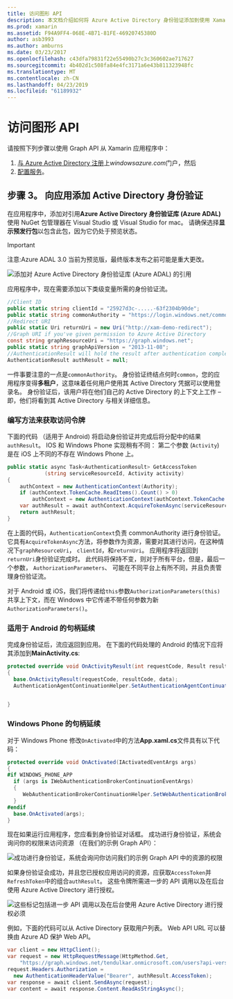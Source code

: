 ```yaml
---
title: 访问图形 API
description: 本文档介绍如何将 Azure Active Directory 身份验证添加到使用 Xamarin 生成移动应用程序。
ms.prod: xamarin
ms.assetid: F94A9FF4-068E-4B71-81FE-46920745380D
author: asb3993
ms.author: amburns
ms.date: 03/23/2017
ms.openlocfilehash: c43dfa79831f22e55490b27c3c360602ae717627
ms.sourcegitcommit: 4b402d1c508fa84e4fc3171a6e43b811323948fc
ms.translationtype: MT
ms.contentlocale: zh-CN
ms.lasthandoff: 04/23/2019
ms.locfileid: "61189932"
---
```

# <a name="accessing-the-graph-api"></a>访问图形 API

请按照下列步骤以使用 Graph API 从 Xamarin 应用程序中：

1. [与 Azure Active Directory 注册](~/cross-platform/data-cloud/active-directory/get-started/register.md)上*windowsazure.com*门户，然后
2. [配置服务](~/cross-platform/data-cloud/active-directory/get-started/configure.md)。

## <a name="step-3-adding-active-directory-authentication-to-an-app"></a>步骤 3。 向应用添加 Active Directory 身份验证

在应用程序中，添加对引用**Azure Active Directory 身份验证库 (Azure ADAL)** 使用 NuGet 包管理器在 Visual Studio 或 Visual Studio for mac。
请确保选择**显示预发行包**以包含此包，因为它仍处于预览状态。

> [!IMPORTANT]
> 注意:Azure ADAL 3.0 当前为预览版，最终版本发布之前可能是重大更改。 


![](graph-images/06.-adal-nuget-package.jpg "添加对 Azure Active Directory 身份验证库 (Azure ADAL) 的引用")

应用程序中，现在需要添加以下类级变量所需的身份验证流。

```csharp
//Client ID
public static string clientId = "25927d3c-.....-63f2304b90de";
public static string commonAuthority = "https://login.windows.net/common"
//Redirect URI
public static Uri returnUri = new Uri("http://xam-demo-redirect");
//Graph URI if you've given permission to Azure Active Directory
const string graphResourceUri = "https://graph.windows.net";
public static string graphApiVersion = "2013-11-08";
//AuthenticationResult will hold the result after authentication completes
AuthenticationResult authResult = null;
```

一件事要注意的一点是`commonAuthority`。 身份验证终结点何时`common`，您的应用程序变得**多租户**，这意味着任何用户使用其 Active Directory 凭据可以使用登录名。 身份验证后，该用户将在他们自己的 Active Directory 的上下文上工作 – 即，他们将看到其 Active Directory 与相关详细信息。

### <a name="write-method-to-acquire-access-token"></a>编写方法来获取访问令牌

下面的代码 （适用于 Android) 将启动身份验证并完成后将分配中的结果`authResult`。 IOS 和 Windows Phone 实现稍有不同： 第二个参数 (`Activity`) 是在 iOS 上不同的不存在 Windows Phone 上。

```csharp
public static async Task<AuthenticationResult> GetAccessToken
            (string serviceResourceId, Activity activity)
{
    authContext = new AuthenticationContext(Authority);
    if (authContext.TokenCache.ReadItems().Count() > 0)
        authContext = new AuthenticationContext(authContext.TokenCache.ReadItems().First().Authority);
    var authResult = await authContext.AcquireTokenAsync(serviceResourceId, clientId, returnUri, new AuthorizationParameters(activity));
    return authResult;
}  
```

在上面的代码，`AuthenticationContext`负责 commonAuthority 进行身份验证。 它具有`AcquireTokenAsync`方法，将参数作为资源，需要对其进行访问，在这种情况下`graphResourceUri`， `clientId`，和`returnUri`。 应用程序将返回到`returnUri`身份验证完成时。 此代码将保持不变，则对于所有平台，但是，最后一个参数， `AuthorizationParameters`、 可能在不同平台上有所不同，并且负责管理身份验证流。

对于 Android 或 iOS，我们将传递给`this`参数`AuthorizationParameters(this)`共享上下文，而在 Windows 中它传递不带任何参数为新`AuthorizationParameters()`。

### <a name="handle-continuation-for-android"></a>适用于 Android 的句柄延续

完成身份验证后，流应返回到应用。 在下面的代码处理的 Android 的情况下应将其添加到**MainActivity.cs**:


```csharp
protected override void OnActivityResult(int requestCode, Result resultCode, Intent data)
{
  base.OnActivityResult(requestCode, resultCode, data);
  AuthenticationAgentContinuationHelper.SetAuthenticationAgentContinuationEventArgs(requestCode, resultCode, data);

    
}
```

### <a name="handle-continuation-for-windows-phone"></a>Windows Phone 的句柄延续

对于 Windows Phone 修改`OnActivated`中的方法**App.xaml.cs**文件具有以下代码：

```csharp
protected override void OnActivated(IActivatedEventArgs args)
{
#if WINDOWS_PHONE_APP
  if (args is IWebAuthenticationBrokerContinuationEventArgs)
  {
     WebAuthenticationBrokerContinuationHelper.SetWebAuthenticationBrokerContinuationEventArgs(args as IWebAuthenticationBrokerContinuationEventArgs);
  }
#endif
  base.OnActivated(args);
}
```

现在如果运行应用程序，您应看到身份验证对话框。
成功进行身份验证，系统会询问你的权限来访问资源 （在我们的示例 Graph API）：

![](graph-images/08.-authentication-flow.jpg "成功进行身份验证，系统会询问你访问我们的示例 Graph API 中的资源的权限")

如果身份验证会成功，并且您已授权应用访问的资源，应获取`AccessToken`并`RefreshToken`中的组合`authResult`。 这些令牌所需进一步的 API 调用以及在后台使用 Azure Active Directory 进行授权。

![](graph-images/07.-access-token-for-authentication.jpg "这些标记包括进一步 API 调用以及在后台使用 Azure Active Directory 进行授权必须")

例如，下面的代码可以从 Active Directory 获取用户列表。 Web API URL 可以替换由 Azure AD 保护 Web API。

```csharp
var client = new HttpClient();
var request = new HttpRequestMessage(HttpMethod.Get,
    "https://graph.windows.net/tendulkar.onmicrosoft.com/users?api-version=2013-04-05");
request.Headers.Authorization =
  new AuthenticationHeaderValue("Bearer", authResult.AccessToken);
var response = await client.SendAsync(request);
var content = await response.Content.ReadAsStringAsync();
```


